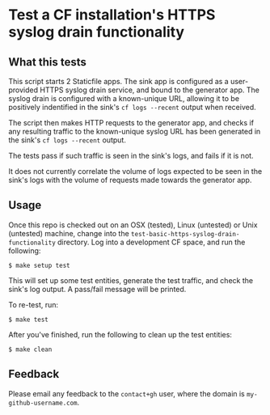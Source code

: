 # Test a CF installation's HTTPS syslog drain functionality

## What this tests

This script starts 2 Staticfile apps. The sink app is configured as a
user-provided HTTPS syslog drain service, and bound to the generator app. The
syslog drain is configured with a known-unique URL, allowing it to be
positively indentified in the sink's `cf logs --recent` output when received.

The script then makes HTTP requests to the generator app, and checks if any
resulting traffic to the known-unique syslog URL has been generated in the
sink's `cf logs --recent` output.

The tests pass if such traffic is seen in the sink's logs, and fails if it is
not.

It does not currently correlate the volume of logs expected to be seen in the
sink's logs with the volume of requests made towards the generator app.

## Usage

Once this repo is checked out on an OSX (tested), Linux (untested) or Unix
(untested) machine, change into the
`test-basic-https-syslog-drain-functionality` directory.  Log into a
development CF space, and run the following:

```
$ make setup test
```

This will set up some test entities, generate the test traffic, and check the
sink's log output. A pass/fail message will be printed.

To re-test, run:

```
$ make test
```

After you've finished, run the following to clean up the test entities:

```
$ make clean
```

## Feedback

Please email any feedback to the `contact+gh` user, where the domain is
`my-github-username.com`.
